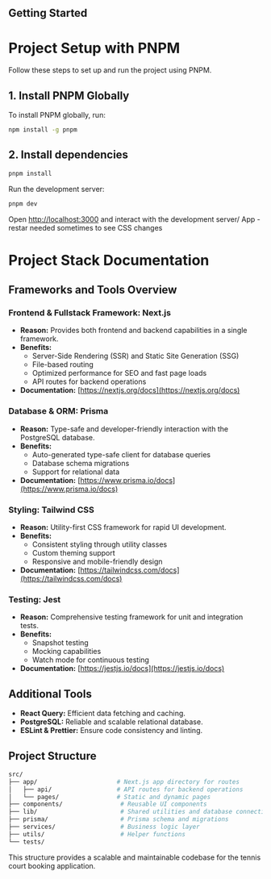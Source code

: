 ## Getting Started

# Project Setup with PNPM

Follow these steps to set up and run the project using PNPM.

## **1. Install PNPM Globally**

To install PNPM globally, run:

```bash
npm install -g pnpm
```

## **2. Install dependencies**

```bash
pnpm install
```

Run the development server:

```bash
pnpm dev
```

Open [http://localhost:3000](http://localhost:3000) and interact with the development server/ App - restar needed sometimes to see CSS changes

# Project Stack Documentation

## **Frameworks and Tools Overview**

### **Frontend & Fullstack Framework: Next.js**

-   **Reason:** Provides both frontend and backend capabilities in a single framework.
-   **Benefits:**
    -   Server-Side Rendering (SSR) and Static Site Generation (SSG)
    -   File-based routing
    -   Optimized performance for SEO and fast page loads
    -   API routes for backend operations
    <!-- - **Version:** //TODO: check version -->
-   **Documentation:** [https://nextjs.org/docs](https://nextjs.org/docs)

### **Database & ORM: Prisma**

-   **Reason:** Type-safe and developer-friendly interaction with the PostgreSQL database.
-   **Benefits:**
    -   Auto-generated type-safe client for database queries
    -   Database schema migrations
    -   Support for relational data
    <!-- - **Version:** //TODO: check version -->
-   **Documentation:** [https://www.prisma.io/docs](https://www.prisma.io/docs)

### **Styling: Tailwind CSS**

-   **Reason:** Utility-first CSS framework for rapid UI development.
-   **Benefits:**
    -   Consistent styling through utility classes
    -   Custom theming support
    -   Responsive and mobile-friendly design
    <!-- - **Version:** //TODO: check version -->
-   **Documentation:** [https://tailwindcss.com/docs](https://tailwindcss.com/docs)

### **Testing: Jest**

-   **Reason:** Comprehensive testing framework for unit and integration tests.
-   **Benefits:**
    -   Snapshot testing
    -   Mocking capabilities
    -   Watch mode for continuous testing
    <!-- - **Version:** //TODO: check version -->
-   **Documentation:** [https://jestjs.io/docs](https://jestjs.io/docs)

## **Additional Tools**

-   **React Query:** Efficient data fetching and caching.
-   **PostgreSQL:** Reliable and scalable relational database.
-   **ESLint & Prettier:** Ensure code consistency and linting.

## **Project Structure**

```bash
src/
├── app/                      # Next.js app directory for routes
│   ├── api/                  # API routes for backend operations
│   └── pages/                # Static and dynamic pages
├── components/                # Reusable UI components
├── lib/                       # Shared utilities and database connection
├── prisma/                    # Prisma schema and migrations
├── services/                  # Business logic layer
├── utils/                     # Helper functions
└── tests/
```

This structure provides a scalable and maintainable codebase for the tennis court booking application. 
